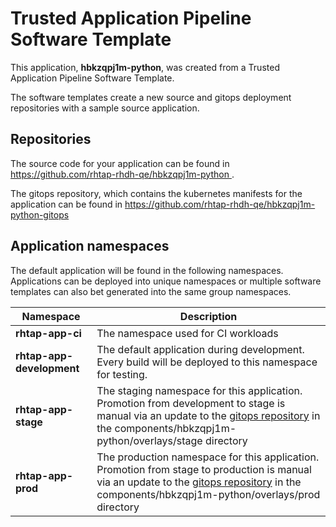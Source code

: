 # Trusted Application Pipeline Software Template

This application, **hbkzqpj1m-python**, was created from a Trusted Application Pipeline Software Template.

The software templates create a new source and gitops deployment repositories with a sample source application. 

## Repositories

The source code for your application can be found in [https://github.com/rhtap-rhdh-qe/hbkzqpj1m-python ](https://github.com/rhtap-rhdh-qe/hbkzqpj1m-python ).
 
The gitops repository, which contains the kubernetes manifests for the application can be found in 
[https://github.com/rhtap-rhdh-qe/hbkzqpj1m-python-gitops ](https://github.com/rhtap-rhdh-qe/hbkzqpj1m-python-gitops ) 

## Application namespaces 

The default application will be found in the following namespaces. Applications can be deployed into unique namespaces or multiple software templates can also bet generated into the same group namespaces.  

|  Namespace   |  Description   |  
| -------- | -------- |
| **rhtap-app-ci** | The namespace used for CI workloads |
| **rhtap-app-development** | The default application during development. Every build will be deployed to this namespace for testing. |
| **rhtap-app-stage** | The staging namespace for this application. Promotion from development to stage is manual via an update to the [gitops repository](https://github.com/rhtap-rhdh-qe/hbkzqpj1m-python-gitops ) in the components/hbkzqpj1m-python/overlays/stage directory |
| **rhtap-app-prod** | The production namespace for this application. Promotion from stage to production is manual via an update to the [gitops repository](https://github.com/rhtap-rhdh-qe/hbkzqpj1m-python-gitops ) in the components/hbkzqpj1m-python/overlays/prod directory |